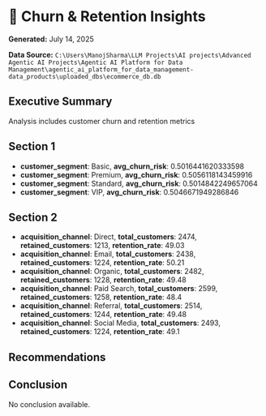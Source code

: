 # 📝 Churn & Retention Insights
**Generated:** July 14, 2025

**Data Source:** `C:\Users\ManojSharma\LLM Projects\AI projects\Advanced Agentic AI Projects\Agentic AI Platform for Data Management\agentic_ai_platform_for_data_management-data_products\uploaded_dbs\ecommerce_db.db`

## Executive Summary

Analysis includes customer churn and retention metrics

## Section 1
- **customer_segment**: Basic, **avg_churn_risk**: 0.5016441620333598
- **customer_segment**: Premium, **avg_churn_risk**: 0.5056118143459916
- **customer_segment**: Standard, **avg_churn_risk**: 0.5014842249657064
- **customer_segment**: VIP, **avg_churn_risk**: 0.5046671949286846

## Section 2
- **acquisition_channel**: Direct, **total_customers**: 2474, **retained_customers**: 1213, **retention_rate**: 49.03
- **acquisition_channel**: Email, **total_customers**: 2438, **retained_customers**: 1224, **retention_rate**: 50.21
- **acquisition_channel**: Organic, **total_customers**: 2482, **retained_customers**: 1228, **retention_rate**: 49.48
- **acquisition_channel**: Paid Search, **total_customers**: 2599, **retained_customers**: 1258, **retention_rate**: 48.4
- **acquisition_channel**: Referral, **total_customers**: 2514, **retained_customers**: 1244, **retention_rate**: 49.48
- **acquisition_channel**: Social Media, **total_customers**: 2493, **retained_customers**: 1224, **retention_rate**: 49.1

## Recommendations

## Conclusion

No conclusion available.